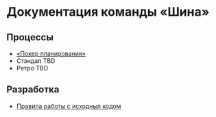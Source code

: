 # Документация команды «Шина»

## Процессы
- [«Покер планирования»](./poker-planning.md)
- Стэндап TBD
- Ретро TBD

## Разработка

- [Правила работы с исходныл кодом](./code.md)
